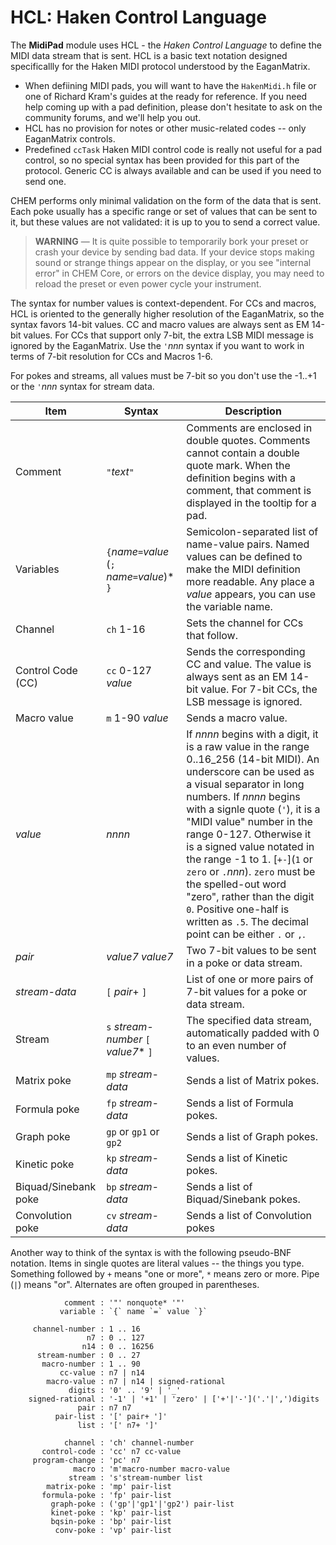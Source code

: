 # HCL: Haken Control Language

The **MidiPad** module uses HCL - the _Haken Control Language_ to define the MIDI data stream that is sent.
HCL is a basic text notation designed specificallly for the Haken MIDI protocol understood by the EaganMatrix.

- When defiining MIDI pads, you will want to have the `HakenMidi.h` file or one of Richard Kram's guides at the ready for reference.
  If you need help coming up with a pad definition, please don't hesitate to ask on the community forums, and we'll help you out.
- HCL has no provision for notes or other music-related codes -- only EaganMatrix controls.
- Predefined `ccTask` Haken MIDI control code is really not useful for a pad control, so no special syntax has been provided for this part of the protocol.
  Generic CC is always available and can be used if you need to send one.

CHEM performs only minimal validation on the form of the data that is sent.
Each poke usually has a specific range or set of values that can be sent to it, but these values are not validated: it is up to you to send a correct value.

> **WARNING** —
> It is quite possible to temporarily bork your preset or crash your device by sending bad data.
> If your device stops making sound or strange things appear on the display,
> or you see "internal error" in CHEM Core, or errors on the device display,
> you may need to reload the preset or even power cycle your instrument.

The syntax for number values is context-dependent.
For CCs and macros, HCL is oriented to the generally higher resolution of the EaganMatrix, so the syntax favors 14-bit values.
CC and macro values are always sent as EM 14-bit values.
For CCs that support only 7-bit, the extra LSB MIDI message is ignored by the EaganMatrix.
Use the `'`_nnn_ syntax if you want to work in terms of 7-bit resolution for CCs and Macros 1-6.

For pokes and streams, all values must be 7-bit so you don't use the -1..+1 or the `'`_nnn_ syntax for stream data.

| Item | Syntax | Description |
| -- | -- | -- |
| Comment | `"`_text_`"` | Comments are enclosed in double quotes. Comments cannot contain a double quote mark. When the definition begins with a comment, that comment is displayed in the tooltip for a pad. |
| Variables | `{`_name_`=`_value_ (`;` _name_`=`_value_)* `}` | Semicolon-separated list of name-value pairs. Named values can be defined to make the MIDI definition more readable. Any place a _value_ appears, you can use the variable name. |
| Channel | `ch` 1-16 | Sets the channel for CCs that follow. |
| Control Code (CC) | `cc` 0-127 _value_ | Sends the corresponding CC and value. The value is always sent as an EM 14-bit value. For 7-bit CCs, the LSB message is ignored. |
| Macro value |  `m` 1-90 _value_ | Sends a macro value. |
| _value_ | _nnnn_ | If _nnnn_ begins with a digit, it is a raw value in the range 0..16_256 (14-bit MIDI). An underscore can be used as a visual separator in long numbers. If _nnnn_ begins with a signle quote (`'`), it is a "MIDI value" number in the range 0-127. Otherwise it is a signed value notated in the range -1 to 1. [`+-`](`1` or `zero` or `.`_nnn_). `zero` must be the spelled-out word "zero", rather than the digit `0`. Positive one-half is written as `.5`. The decimal point can be either `.` or `,`. |
| _pair_ | _value7_ _value7_ | Two 7-bit values to be sent in a poke or data stream. |
| _stream-data_ | `[` _pair_+ `]` | List of one or more pairs of 7-bit values for a poke or data stream. |
| Stream | `s` _stream-number_ `[` _value7_* `]` | The specified data stream, automatically padded with 0 to an even number of values. |
| Matrix poke | `mp` _stream-data_ | Sends a list of Matrix pokes. |
| Formula poke | `fp` _stream-data_ | Sends a list of Formula pokes. |
| Graph poke | `gp` or `gp1` or `gp2` | Sends a list of Graph pokes. |
| Kinetic poke  | `kp` _stream-data_ | Sends a list of Kinetic pokes. |
| Biquad/Sinebank poke | `bp` _stream-data_ | Sends a list of Biquad/Sinebank pokes. |
| Convolution poke | `cv` _stream-data_ | Sends a list of Convolution pokes |

Another way to think of the syntax is with the following pseudo-BNF notation.
Items in single quotes are literal values -- the things you type.
Something followed by `+` means "one or more", `*` means zero or more.
Pipe (`|`) means "or". Alternates are often grouped in parentheses.

```bnf
            comment : '"' nonquote* '"'
           variable : `{` name `=` value `}`

     channel-number : 1 .. 16
                 n7 : 0 .. 127
                n14 : 0 .. 16256
      stream-number : 0 .. 27
       macro-number : 1 .. 90
           cc-value : n7 | n14
        macro-value : n7 | n14 | signed-rational
             digits : '0' .. '9' | '_'
    signed-rational : '-1' | '+1' | 'zero' | ['+'|'-']('.'|',')digits
               pair : n7 n7
          pair-list : '[' pair+ ']'
               list : '[' n7+ ']'

            channel : 'ch' channel-number
       control-code : 'cc' n7 cc-value
     program-change : 'pc' n7
              macro : 'm'macro-number macro-value
             stream : 's'stream-number list
        matrix-poke : 'mp' pair-list
       formula-poke : 'fp' pair-list
         graph-poke : ('gp'|'gp1'|'gp2') pair-list
         kinet-poke : 'kp' pair-list
         bqsin-poke : 'bp' pair-list
          conv-poke : 'vp' pair-list
```